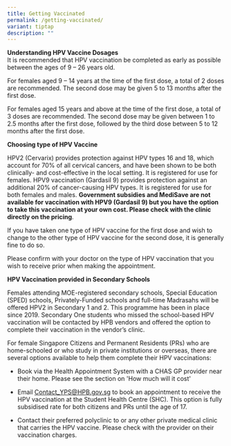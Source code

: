 ```yaml
---
title: Getting Vaccinated
permalink: /getting-vaccinated/
variant: tiptap
description: ""
---
```

<p><strong>Understanding HPV Vaccine Dosages</strong>
<br>It is recommended that HPV vaccination be completed as early as possible
between the ages of 9 – 26 years old.</p>
<p>For females aged 9 – 14 years at the time of the first dose, a total of
2 doses are recommended. The second dose may be given 5 to 13 months after
the first dose.</p>
<p>For females aged 15 years and above at the time of the first dose, a total
of 3 doses are recommended. The second dose may be given between 1 to 2.5
months after the first dose, followed by the third dose between 5 to 12
months after the first dose.</p>
<p></p>
<p><strong>Choosing type of HPV Vaccine</strong>
</p>
<p>HPV2 (Cervarix) provides protection against HPV types 16 and 18, which
account for 70% of all cervical cancers, and have been shown to be both
clinically- and cost-effective in the local setting. It is registered for
use for females. HPV9 vaccination (Gardasil 9) provides protection against
an additional 20% of cancer-causing HPV types. It is registered for use
for both females and males. <strong>Government subsidies and MediSave are not available for vaccination with HPV9 (Gardasil 9) but you have the option to take this vaccination at your own cost. Please check with the clinic directly on the pricing</strong>.</p>
<p>If you have taken one type of HPV vaccine for the first dose and wish
to change to the other type of HPV vaccine for the second dose, it is generally
fine to do so.</p>
<p>Please confirm with your doctor on the type of HPV vaccination that you
wish to receive prior when making the appointment.</p>
<p></p>
<p><strong>HPV Vaccination provided in Secondary Schools</strong>
</p>
<p>Females attending MOE-registered secondary schools, Special Education
(SPED) schools, Privately-Funded schools and full-time Madrasahs will be
offered HPV2 in Secondary 1 and 2. This programme has been in place since
2019. Secondary One students who missed the school-based HPV vaccination
will be contacted by HPB vendors and offered the option to complete their
vaccination in the vendor’s clinic.</p>
<p>For female Singapore Citizens and Permanent Residents (PRs) who are home-schooled
or who study in private institutions or overseas, there are several options
available to help them complete their HPV vaccinations:</p>
<ul data-tight="true" class="tight">
<li>
<p>Book via the Health Appointment System with a CHAS GP provider near their
home. Please see the section on 'How much will it cost'</p>
</li>
<li>
<p>Email <a href="mailto:Contact_YPS@HPB.gov.sg" rel="noopener noreferrer nofollow" target="_blank">Contact_YPS@HPB.gov.sg</a> to
book an appointment to receive the HPV vaccination at the Student Health
Centre (SHC). This option is fully subsidised rate for both citizens and
PRs until the age of 17.</p>
</li>
<li>
<p>Contact their preferred polyclinic to or any other private medical clinic
that carries the HPV vaccine. Please check with the provider on their vaccination
charges.</p>
</li>
</ul>
<p></p>